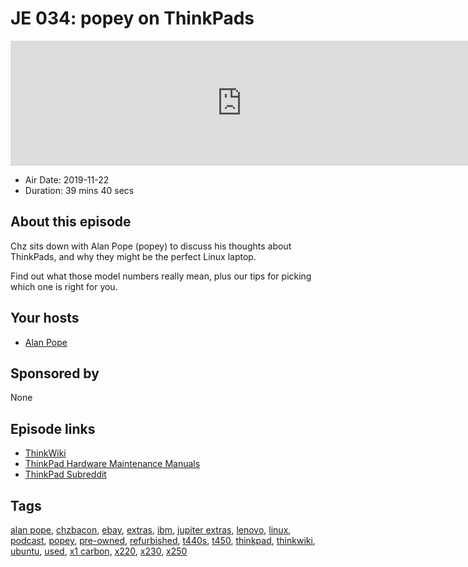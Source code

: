 # JE 034: popey on ThinkPads

<iframe src="https://player.fireside.fm/v2/WTrMvATU+YsvrU-3Y?theme=dark" width="740" height="200" frameborder="0" scrolling="no"></iframe>

* Air Date: 2019-11-22
* Duration: 39 mins 40 secs

## About this episode

Chz sits down with Alan Pope (popey) to discuss his thoughts about ThinkPads, and why they might be the perfect Linux laptop.

Find out what those model numbers really mean, plus our tips for picking which one is right for you.

## Your hosts
* [Alan Pope](https://extras.show/guests/popey)

## Sponsored by

None



## Episode links

  * [ThinkWiki](https://www.thinkwiki.org/wiki/ThinkWiki "ThinkWiki")
  * [ThinkPad Hardware Maintenance Manuals](https://support.lenovo.com/us/en/ "ThinkPad Hardware Maintenance Manuals")
  * [ThinkPad Subreddit](https://www.reddit.com/r/thinkpad/ "ThinkPad Subreddit")



## Tags

[alan pope](https://extras.show/tags/alan%20pope), [chzbacon](https://extras.show/tags/chzbacon), [ebay](https://extras.show/tags/ebay), [extras](https://extras.show/tags/extras), [ibm](https://extras.show/tags/ibm), [jupiter extras](https://extras.show/tags/jupiter%20extras), [lenovo](https://extras.show/tags/lenovo), [linux](https://extras.show/tags/linux), [podcast](https://extras.show/tags/podcast), [popey](https://extras.show/tags/popey), [pre-owned](https://extras.show/tags/pre-owned), [refurbished](https://extras.show/tags/refurbished), [t440s](https://extras.show/tags/t440s), [t450](https://extras.show/tags/t450), [thinkpad](https://extras.show/tags/thinkpad), [thinkwiki](https://extras.show/tags/thinkwiki), [ubuntu](https://extras.show/tags/ubuntu), [used](https://extras.show/tags/used), [x1 carbon](https://extras.show/tags/x1%20carbon), [x220](https://extras.show/tags/x220), [x230](https://extras.show/tags/x230), [x250](https://extras.show/tags/x250)